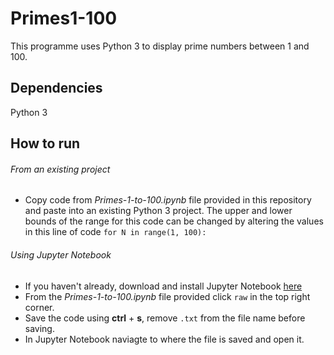 # Primes1-100
This programme uses Python 3 to display prime numbers between 1 and 100.

## Dependencies
Python 3

## How to run
###### From an existing project
* Copy code from *Primes-1-to-100.ipynb* file provided in this repository and paste into an existing Python 3 project. The upper and lower bounds of the range for this code can be changed by altering the values in this line of code `for N in range(1, 100):`

###### Using Jupyter Notebook
* If you haven't already, download and install Jupyter Notebook [here](https://jupyter.org/install)
* From the *Primes-1-to-100.ipynb* file provided click `raw` in the top right corner.
* Save the code using **ctrl** + **s**, remove `.txt` from the file name before saving.
* In Jupyter Notebook naviagte to where the file is saved and open it.

